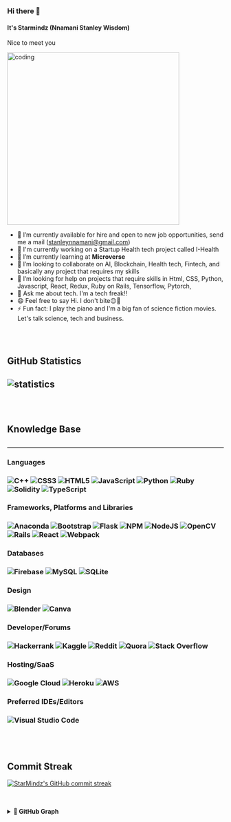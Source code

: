 ### Hi there 👋
#### It's Starmindz (Nnamani Stanley Wisdom)
Nice to meet you

<img src = 'https://cdn.dribbble.com/users/1162077/screenshots/3848914/media/7ed7d5ca074b48b328150e5a231e8d1f.gif' alt = 'coding' width = '400px'>

- 🔭 I’m currently available for hire and open to new job opportunities, send me a mail (stanleynnamani@gmail.com)
- 🌱 I'm currently working on a Startup Health tech project called I-Health
- 🌱 I’m currently learning at **Microverse** 
- 👯 I’m looking to collaborate on AI, Blockchain, Health tech, Fintech, and basically any project that requires my skills
- 🤔 I’m looking for help on projects that require skills in Html, CSS, Python, Javascript, React, Redux, Ruby on Rails, Tensorflow, Pytorch, 
- 💬 Ask me about tech. I'm a tech freak!! 
- 😄 Feel free to say Hi. I don't bite😉🥂
- ⚡ Fun fact: I play the piano and I'm a big fan of science fiction movies. Let's talk science, tech and business.
<br>
<br>
<h2> GitHub Statistics<h2>
<img src = "https://github-readme-stats.vercel.app/api?username=starmindz&&show_icons=true&title_color=ffffff&icon_color=bb2acf&text_color=daf7dc&bg_color=151515" alt = "statistics" >
<br>
<br>
<br>
<h2> Knowledge Base <h2>
<hr>
<h3>Languages<h3>

![C++](https://img.shields.io/badge/c++-%2300599C.svg?style=for-the-badge&logo=c%2B%2B&logoColor=white)
![CSS3](https://img.shields.io/badge/css3-%231572B6.svg?style=for-the-badge&logo=css3&logoColor=white)
![HTML5](https://img.shields.io/badge/html5-%23E34F26.svg?style=for-the-badge&logo=html5&logoColor=white)
![JavaScript](https://img.shields.io/badge/javascript-%23323330.svg?style=for-the-badge&logo=javascript&logoColor=%23F7DF1E)
![Python](https://img.shields.io/badge/python-3670A0?style=for-the-badge&logo=python&logoColor=ffdd54)
![Ruby](https://img.shields.io/badge/ruby-%23CC342D.svg?style=for-the-badge&logo=ruby&logoColor=white)
![Solidity](https://img.shields.io/badge/Solidity-%23363636.svg?style=for-the-badge&logo=solidity&logoColor=white)
![TypeScript](https://img.shields.io/badge/typescript-%23007ACC.svg?style=for-the-badge&logo=typescript&logoColor=white)

<h3>Frameworks, Platforms and Libraries<h3>

![Anaconda](https://img.shields.io/badge/Anaconda-%2344A833.svg?style=for-the-badge&logo=anaconda&logoColor=white)
![Bootstrap](https://img.shields.io/badge/bootstrap-%23563D7C.svg?style=for-the-badge&logo=bootstrap&logoColor=white)
![Flask](https://img.shields.io/badge/flask-%23000.svg?style=for-the-badge&logo=flask&logoColor=white)
![NPM](https://img.shields.io/badge/NPM-%23000000.svg?style=for-the-badge&logo=npm&logoColor=white)
![NodeJS](https://img.shields.io/badge/node.js-6DA55F?style=for-the-badge&logo=node.js&logoColor=white)
![OpenCV](https://img.shields.io/badge/opencv-%23white.svg?style=for-the-badge&logo=opencv&logoColor=white)
![Rails](https://img.shields.io/badge/rails-%23CC0000.svg?style=for-the-badge&logo=ruby-on-rails&logoColor=white)
![React](https://img.shields.io/badge/react-%2320232a.svg?style=for-the-badge&logo=react&logoColor=%2361DAFB)
![Webpack](https://img.shields.io/badge/webpack-%238DD6F9.svg?style=for-the-badge&logo=webpack&logoColor=black)

<h3>Databases<h3>

![Firebase](https://img.shields.io/badge/Firebase-039BE5?style=for-the-badge&logo=Firebase&logoColor=white)
![MySQL](https://img.shields.io/badge/mysql-%2300f.svg?style=for-the-badge&logo=mysql&logoColor=white)
![SQLite](https://img.shields.io/badge/sqlite-%2307405e.svg?style=for-the-badge&logo=sqlite&logoColor=white)

<h3>Design<h3>

![Blender](https://img.shields.io/badge/blender-%23F5792A.svg?style=for-the-badge&logo=blender&logoColor=white)
![Canva](https://img.shields.io/badge/Canva-%2300C4CC.svg?style=for-the-badge&logo=Canva&logoColor=white)

<h3>Developer/Forums<h3>

![Hackerrank](https://img.shields.io/badge/-Hackerrank-2EC866?style=for-the-badge&logo=HackerRank&logoColor=white)
![Kaggle](https://img.shields.io/badge/Kaggle-035a7d?style=for-the-badge&logo=kaggle&logoColor=white)
![Reddit](https://img.shields.io/badge/Reddit-%23FF4500.svg?style=for-the-badge&logo=Reddit&logoColor=white)
![Quora](https://img.shields.io/badge/Quora-%23B92B27.svg?style=for-the-badge&logo=Quora&logoColor=white)
![Stack Overflow](https://img.shields.io/badge/-Stackoverflow-FE7A16?style=for-the-badge&logo=stack-overflow&logoColor=white)

<h3>Hosting/SaaS<h3>

![Google Cloud](https://img.shields.io/badge/GoogleCloud-%234285F4.svg?style=for-the-badge&logo=google-cloud&logoColor=white)
![Heroku](https://img.shields.io/badge/heroku-%23430098.svg?style=for-the-badge&logo=heroku&logoColor=white)
![AWS](https://img.shields.io/badge/AWS-%23FF9900.svg?style=for-the-badge&logo=amazon-aws&logoColor=white)

<h3>Preferred IDEs/Editors<h3>

![Visual Studio Code](https://img.shields.io/badge/Visual%20Studio%20Code-0078d7.svg?style=for-the-badge&logo=visual-studio-code&logoColor=white)

<br>
<br>

## Commit Streak

[![StarMindz's GitHub commit streak](https://github-readme-streak-stats.herokuapp.com/?user=starmindz&theme=tokyonight&fire=FFA500&ring=FFA500)](https://git.io/streak-stats)

<br>
<br>
<details>
<br>
<br>
	<summary><b>🧲 GitHub Graph</b></summary>
	<img src="https://activity-graph.herokuapp.com/graph?username=starmindz&theme=minimal" />
</details>
